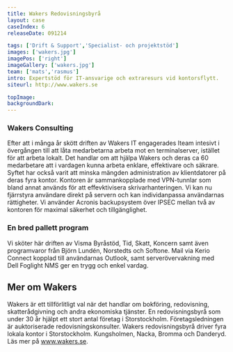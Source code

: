 ```yaml
---
title: Wakers Redovisningsbyrå
layout: case
caseIndex: 6
releaseDate: 091214

tags: ['Drift & Support','Specialist- och projektstöd']
images: ['wakers.jpg']
imagePos: ['right']
imageGallery: ['wakers.jpg']
team: ['mats','rasmus']
intro: Expertstöd för IT-ansvarige och extraresurs vid kontorsflytt.
siteurl: http://www.wakers.se

topImage:
backgroundDark:
---
```


### Wakers Consulting
Efter att i många år skött driften av Wakers IT engagerades Iteam intesivt i övergången till att låta medarbetarna arbeta mot en terminalserver, istället för att arbeta lokalt. Det handlar om att hjälpa Wakers och deras ca 60 medarbetare att i vardagen kunna arbeta enklare, effektivare och säkrare. Syftet har också varit att minska mängden administration av klientdatorer på deras fyra kontor. Kontoren är sammankopplade med VPN-tunnlar som bland annat används för att effevktivisera skrivarhanteringen. Vi kan nu fjärrstyra användare direkt på servern och kan individanpassa användarnas rättigheter. Vi använder Acronis backupsystem över IPSEC mellan två av kontoren för maximal säkerhet och tillgänglighet.

### En bred pallett program
Vi sköter här driften av Visma Byråstöd, Tid, Skatt, Koncern samt även programvaror från Björn Lundén, Norstedts och Softone.
Mail via Kerio Connect kopplad till användarnas Outlook, samt serverövervakning med Dell Foglight NMS ger en trygg och enkel vardag.

## Mer om Wakers
Wakers är ett tillförlitligt val när det handlar om bokföring, redovisning, skatterådgivning och andra ekonomiska tjänster. En redovisningsbyrå som under 30 år hjälpt ett stort antal företag i Storstockholm. Företagsledningen är auktoriserade redovisningskonsulter. Wakers redovisningsbyrå driver fyra lokala kontor i Storstockholm. Kungsholmen, Nacka, Bromma och Danderyd. Läs mer på <a href="http://www.wakers.se" target="blank">www.wakers.se</a>.